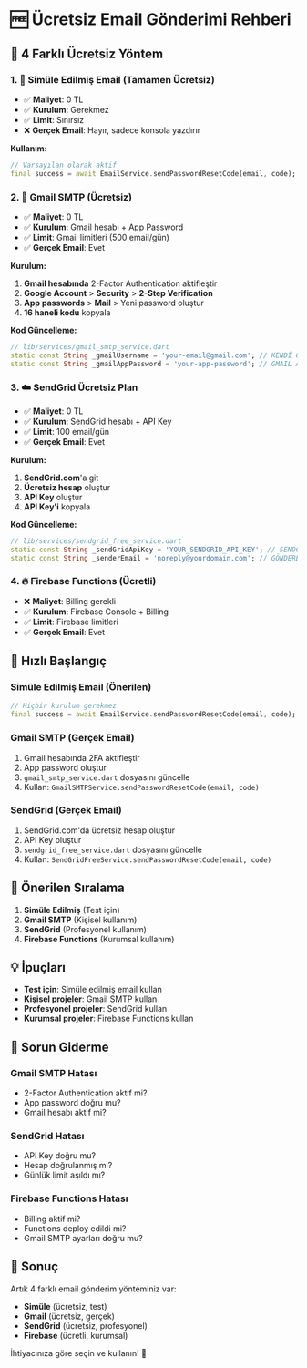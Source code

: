 # 🆓 Ücretsiz Email Gönderimi Rehberi

## 📧 **4 Farklı Ücretsiz Yöntem**

### **1. 🎯 Simüle Edilmiş Email (Tamamen Ücretsiz)**
- ✅ **Maliyet**: 0 TL
- ✅ **Kurulum**: Gerekmez
- ✅ **Limit**: Sınırsız
- ❌ **Gerçek Email**: Hayır, sadece konsola yazdırır

**Kullanım:**
```dart
// Varsayılan olarak aktif
final success = await EmailService.sendPasswordResetCode(email, code);
```

### **2. 📧 Gmail SMTP (Ücretsiz)**
- ✅ **Maliyet**: 0 TL
- ✅ **Kurulum**: Gmail hesabı + App Password
- ✅ **Limit**: Gmail limitleri (500 email/gün)
- ✅ **Gerçek Email**: Evet

**Kurulum:**
1. **Gmail hesabında** 2-Factor Authentication aktifleştir
2. **Google Account** > **Security** > **2-Step Verification**
3. **App passwords** > **Mail** > Yeni password oluştur
4. **16 haneli kodu** kopyala

**Kod Güncelleme:**
```dart
// lib/services/gmail_smtp_service.dart
static const String _gmailUsername = 'your-email@gmail.com'; // KENDİ GMAIL ADRESİN
static const String _gmailAppPassword = 'your-app-password'; // GMAIL APP PASSWORD
```

### **3. ☁️ SendGrid Ücretsiz Plan**
- ✅ **Maliyet**: 0 TL
- ✅ **Kurulum**: SendGrid hesabı + API Key
- ✅ **Limit**: 100 email/gün
- ✅ **Gerçek Email**: Evet

**Kurulum:**
1. **SendGrid.com**'a git
2. **Ücretsiz hesap** oluştur
3. **API Key** oluştur
4. **API Key'i** kopyala

**Kod Güncelleme:**
```dart
// lib/services/sendgrid_free_service.dart
static const String _sendGridApiKey = 'YOUR_SENDGRID_API_KEY'; // SENDGRID API KEY
static const String _senderEmail = 'noreply@yourdomain.com'; // GÖNDEREN EMAIL
```

### **4. 🔥 Firebase Functions (Ücretli)**
- ❌ **Maliyet**: Billing gerekli
- ✅ **Kurulum**: Firebase Console + Billing
- ✅ **Limit**: Firebase limitleri
- ✅ **Gerçek Email**: Evet

## 🚀 **Hızlı Başlangıç**

### **Simüle Edilmiş Email (Önerilen)**
```dart
// Hiçbir kurulum gerekmez
final success = await EmailService.sendPasswordResetCode(email, code);
```

### **Gmail SMTP (Gerçek Email)**
1. Gmail hesabında 2FA aktifleştir
2. App password oluştur
3. `gmail_smtp_service.dart` dosyasını güncelle
4. Kullan: `GmailSMTPService.sendPasswordResetCode(email, code)`

### **SendGrid (Gerçek Email)**
1. SendGrid.com'da ücretsiz hesap oluştur
2. API Key oluştur
3. `sendgrid_free_service.dart` dosyasını güncelle
4. Kullan: `SendGridFreeService.sendPasswordResetCode(email, code)`

## 🎯 **Önerilen Sıralama**

1. **Simüle Edilmiş** (Test için)
2. **Gmail SMTP** (Kişisel kullanım)
3. **SendGrid** (Profesyonel kullanım)
4. **Firebase Functions** (Kurumsal kullanım)

## 💡 **İpuçları**

- **Test için**: Simüle edilmiş email kullan
- **Kişisel projeler**: Gmail SMTP kullan
- **Profesyonel projeler**: SendGrid kullan
- **Kurumsal projeler**: Firebase Functions kullan

## 🔧 **Sorun Giderme**

### Gmail SMTP Hatası
- 2-Factor Authentication aktif mi?
- App password doğru mu?
- Gmail hesabı aktif mi?

### SendGrid Hatası
- API Key doğru mu?
- Hesap doğrulanmış mı?
- Günlük limit aşıldı mı?

### Firebase Functions Hatası
- Billing aktif mi?
- Functions deploy edildi mi?
- Gmail SMTP ayarları doğru mu?

## 🎉 **Sonuç**

Artık 4 farklı email gönderim yönteminiz var:
- **Simüle** (ücretsiz, test)
- **Gmail** (ücretsiz, gerçek)
- **SendGrid** (ücretsiz, profesyonel)
- **Firebase** (ücretli, kurumsal)

İhtiyacınıza göre seçin ve kullanın! 🚀

